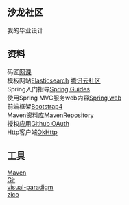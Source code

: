 ## 沙龙社区
我的毕业设计

## 资料
码匠[网课](https://www.bilibili.com/video/av65117012?p=14)  
模板网站[Elasticsearch](https://elasticsearch.cn/explore) [腾讯云社区](https://cloud.tencent.com/developer)  
Spring入门指导[Spring Guides](https://spring.io/guides)  
使用Spring MVC服务web内容[Spring web](https://spring.io/guides/gs/serving-web-content/)  
前端框架[Bootstrap4](http://code.z01.com/)  
Maven资料库[MavenRepository](https://mvnrepository.com/)  
授权应用[Github OAuth](https://developer.github.com/apps/building-oauth-apps/)  
Http客户端[OkHttp](https://square.github.io/okhttp/)


## 工具
[Maven](https://maven.apache.org/download.cgi)  
[Git](https://git-scm.com/)  
[visual-paradigm](https://www.visual-paradigm.com/cn/)  
[zico](http://ico.z01.com/)  
